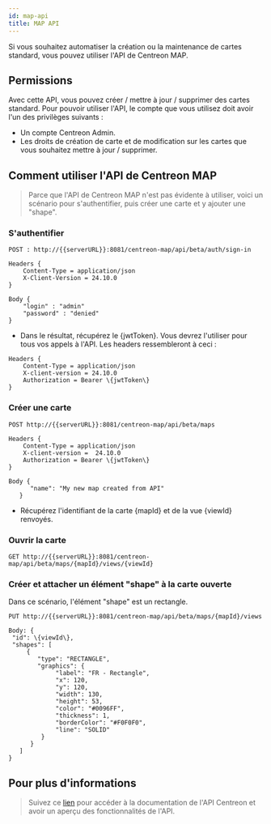 ```yaml
---
id: map-api
title: MAP API
---
```


Si vous souhaitez automatiser la création ou la maintenance de cartes standard, vous pouvez utiliser l'API de Centreon MAP.

## Permissions

Avec cette API, vous pouvez créer / mettre à jour / supprimer des cartes standard. Pour pouvoir utiliser l'API, le compte que vous utilisez doit avoir l'un des privilèges suivants :

- Un compte Centreon Admin.
- Les droits de création de carte et de modification sur les cartes que vous souhaitez mettre à jour / supprimer.

## Comment utiliser l'API de Centreon MAP

> Parce que l'API de Centreon MAP n'est pas évidente à utiliser, voici un scénario pour s'authentifier, puis créer une carte et y ajouter une "shape".

### S'authentifier

```
POST : http://{{serverURL}}:8081/centreon-map/api/beta/auth/sign-in
```

```
Headers {
    Content-Type = application/json
    X-Client-Version = 24.10.0
}

Body {
    "login" : "admin"
    "password" : "denied"
}
```

- Dans le résultat, récupérez le {jwtToken}. Vous devrez l'utiliser pour tous vos appels à l'API. Les headers ressembleront à ceci :

```
Headers {
    Content-Type = application/json
    X-client-version = 24.10.0
    Authorization = Bearer \{jwtToken\}
}
```

### Créer une carte

```
POST http://{{serverURL}}:8081/centreon-map/api/beta/maps
```

```
Headers {
    Content-Type = application/json
    X-client-version =  24.10.0
    Authorization = Bearer \{jwtToken\}
}

Body {
      "name": "My new map created from API"
   }
```

- Récupérez l'identifiant de la carte \{mapId\} et de la vue \{viewId\} renvoyés.

### Ouvrir la carte

```
GET http://{{serverURL}}:8081/centreon-map/api/beta/maps/{mapId}/views/{viewId}
```

### Créer et attacher un élément "shape" à la carte ouverte

Dans ce scénario, l'élément "shape" est un rectangle.

```
PUT http://{{serverURL}}:8081/centreon-map/api/beta/maps/{mapId}/views
```

```
Body: {
 "id": \{viewId\},
 "shapes": [
     {
        "type": "RECTANGLE",
        "graphics": {
             "label": "FR - Rectangle",
             "x": 120,
             "y": 120,
             "width": 130,
             "height": 53,
             "color": "#0096FF",
             "thickness": 1,
             "borderColor": "#F0F0F0",
             "line": "SOLID"
         }
      }
   ]
}
```

## Pour plus d'informations

> Suivez ce [lien](https://docs-api.centreon.com/api/centreon-map/24.10/) pour accéder à la documentation de l'API Centreon et avoir un aperçu des fonctionnalités de l'API.

